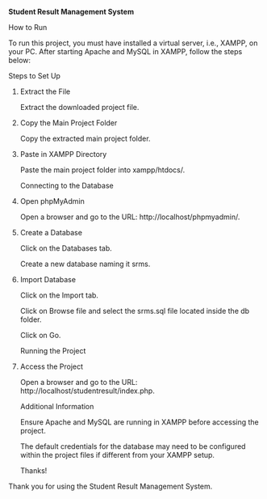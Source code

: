 ****Student Result Management System****


How to Run

To run this project, you must have installed a virtual server, i.e., XAMPP, on your PC. After starting Apache and MySQL in XAMPP, follow the steps below:

Steps to Set Up
1. Extract the File

   
     Extract the downloaded project file.
3. Copy the Main Project Folder
   
     Copy the extracted main project folder.
5. Paste in XAMPP Directory
   
     Paste the main project folder into xampp/htdocs/.
   
     Connecting to the Database
7. Open phpMyAdmin
   
     Open a browser and go to the URL: http://localhost/phpmyadmin/.
9. Create a Database

     Click on the Databases tab.
   
     Create a new database naming it srms.
11. Import Database
    
     Click on the Import tab.
    
     Click on Browse file and select the srms.sql file located inside the db folder.

     Click on Go.

     Running the Project
13. Access the Project
    
     Open a browser and go to the URL: http://localhost/studentresult/index.php.

     Additional Information

     Ensure Apache and MySQL are running in XAMPP before accessing the project.

     The default credentials for the database may need to be configured within the project files if different from your XAMPP setup.
  
     Thanks!

Thank you for using the Student Result Management System.
